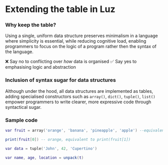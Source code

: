 # Extending the table in Luz

### Why keep the table?
Using a single, uniform data structure preserves minimalism in a language where simplicity is essential, while reducing cognitive load, enabling programmers to focus on the logic of a program rather then the syntax of the language.

❌ Say no to conflicting over *how* data is organised
✅ Say yes to emphasising logic and abstraction 

### Inclusion of syntax sugar for data structures
Although under the hood, all data structures are implemented as tables, adding specialised constructors such as `array()`, `dict()`, `tuple()`, `list()` empower programmers to write clearer, more expressive code through syntactical sugar.

### Sample code
```lua
var fruit = array('orange', 'banana', 'pineapple', 'apple') --equivalent to: {'orange', 'banana', 'pineapple', 'apple'}

print(fruit[0]) -- orange, equivalent to print(fruit[1])
```

```lua
var data = tuple('John', 42, 'Cupertino')

var name, age, location = unpack(t)
```
